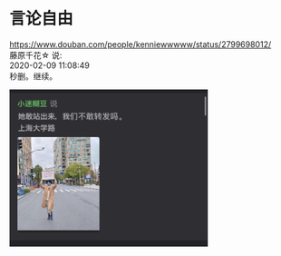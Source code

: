 # 言论自由

https://www.douban.com/people/kenniewwwww/status/2799698012/   
藤原千花☆ 说:   
2020-02-09 11:08:49   
秒删。继续。   

<img src="https://github.com/markmeloon/GFW/blob/master/2020/2020-02-08_%E8%A8%80%E8%AE%BA%E8%87%AA%E7%94%B1/01.jpg?raw=true" width=350>

